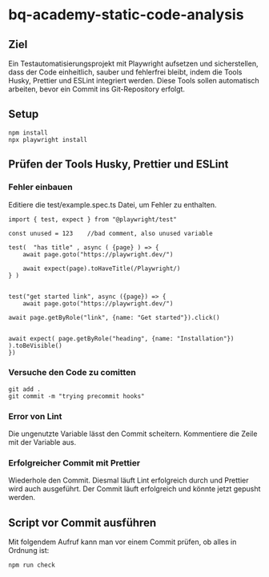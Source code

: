 ﻿# bq-academy-static-code-analysis
## Ziel

Ein Testautomatisierungsprojekt mit Playwright aufsetzen und sicherstellen, dass der Code einheitlich, sauber und fehlerfrei bleibt, indem die Tools Husky, Prettier und ESLint integriert werden. Diese Tools sollen automatisch arbeiten, bevor ein Commit ins Git-Repository erfolgt.

## Setup

```
npm install
npx playwright install
```

## Prüfen der Tools Husky, Prettier und ESLint
### Fehler einbauen
Editiere die test/example.spec.ts Datei, um Fehler zu enthalten.
```
import { test, expect } from "@playwright/test"

const unused = 123    //bad comment, also unused variable

test(  "has title" , async ( {page} ) => {
    await page.goto("https://playwright.dev/")

    await expect(page).toHaveTitle(/Playwright/)
} )


test("get started link", async ({page}) => {
    await page.goto("https://playwright.dev/")

await page.getByRole("link", {name: "Get started"}).click()


await expect( page.getByRole("heading", {name: "Installation"}) ).toBeVisible()
})

```

### Versuche den Code zu comitten
```
git add .
git commit -m "trying precommit hooks"
```
### Error von Lint
Die ungenutzte Variable lässt den Commit scheitern. Kommentiere die Zeile mit der Variable aus.
### Erfolgreicher Commit mit Prettier
Wiederhole den Commit. Diesmal läuft Lint erfolgreich durch und Prettier wird auch ausgeführt. Der Commit läuft erfolgreich und könnte jetzt gepusht werden.

## Script vor Commit ausführen
Mit folgendem Aufruf kann man vor einem Commit prüfen, ob alles in Ordnung ist:
```
npm run check
```
